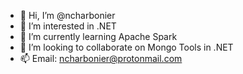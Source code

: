 - 👋 Hi, I’m @ncharbonier
- 👀 I’m interested in .NET
- 🌱 I’m currently learning Apache Spark
- 💞️ I’m looking to collaborate on Mongo Tools in .NET
- 📫 Email: ncharbonier@protonmail.com

<!---
ncharbonier/ncharbonier is a ✨ special ✨ repository because its `README.md` (this file) appears on your GitHub profile.
You can click the Preview link to take a look at your changes.
--->
